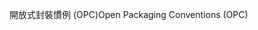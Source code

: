 <span data-ttu-id="e9002-101">開放式封裝慣例 (OPC)</span><span class="sxs-lookup"><span data-stu-id="e9002-101">Open Packaging Conventions (OPC)</span></span>